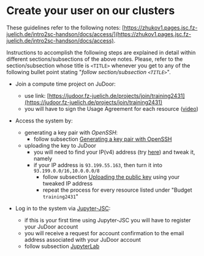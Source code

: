 # Create your user on our clusters

These guidelines refer to the following notes: [https://zhukov1.pages.jsc.fz-juelich.de/intro2sc-handson/docs/access/](https://zhukov1.pages.jsc.fz-juelich.de/intro2sc-handson/docs/access).

Instructions to accomplish the following steps are explained in detail within different sections/subsections of the above notes. Please, refer to the section/subsection whose title is `<TITLE>` whenever you get to any of the following bullet point stating "*follow section/subsection `<TITLE>`*".

- Join a compute time project on JuDoor:
  - use link: [https://judoor.fz-juelich.de/projects/join/training2431](https://judoor.fz-juelich.de/projects/join/training2431)
  - you will have to sign the Usage Agreement for each resource ([video](https://drive.google.com/file/d/1mEN1GmWyGFp75uMIi4d6Tpek2NC_X8eY/view))

- Access the system by:
  - generating a key pair with *OpenSSH*:
    - follow subsection [Generating a key pair with OpenSSH](https://zhukov1.pages.jsc.fz-juelich.de/intro2sc-handson/docs/access/#generating-a-key-pair-with-openssh)
  - uploading the key to JuDoor
    - you will need to find your IP(v4) address (try [here](https://www.whatismyip.com/)) and tweak it, namely
    - if your IP address is `93.199.55.163`, then turn it into `93.199.0.0/16,10.0.0.0/8`
      - follow subsection [Uploading the public key](https://zhukov1.pages.jsc.fz-juelich.de/intro2sc-handson/docs/access/#uploading-the-public-key) using your tweaked IP address
      - repeat the process for every resource listed under "Budget `training2431`"

- Log in to the system via [Jupyter-JSC](https://jupyter.jsc.fz-juelich.de/hub/login):
  - if this is your first time using Jupyter-JSC you will have to register your JuDoor account
  - you will receive a request for account confirmation to the email address associated with your JuDoor account
  - follow subsection [JupyterLab](https://zhukov1.pages.jsc.fz-juelich.de/intro2sc-handson/docs/access/#jupyterlab)
  